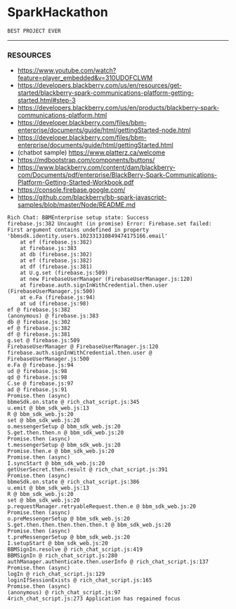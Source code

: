 # SparkHackathon


```
BEST PROJECT EVER
```
---

### RESOURCES

* https://www.youtube.com/watch?feature=player_embedded&v=310UDOFCLWM
* https://developers.blackberry.com/us/en/resources/get-started/blackberry-spark-communications-platform-getting-started.html#step-3
* https://developers.blackberry.com/us/en/products/blackberry-spark-communications-platform.html
* https://developer.blackberry.com/files/bbm-enterprise/documents/guide/html/gettingStarted-node.html
* https://developer.blackberry.com/files/bbm-enterprise/documents/guide/html/gettingStarted.html
* (chatbot sample) https://www.platterz.ca/welcome 
* https://mdbootstrap.com/components/buttons/
* https://www.blackberry.com/content/dam/blackberry-com/Documents/pdf/enterprise/BlackBerry-Spark-Communications-Platform-Getting-Started-Workbook.pdf
* https://console.firebase.google.com/
* https://github.com/blackberry/bb-spark-javascript-samples/blob/master/Node/README.md

```
Rich Chat: BBMEnterprise setup state: Success
firebase.js:382 Uncaught (in promise) Error: Firebase.set failed: First argument contains undefined in property 'bbmsdk.identity.users.102331310849474175166.email'
    at ef (firebase.js:382)
    at firebase.js:383
    at db (firebase.js:302)
    at ef (firebase.js:382)
    at df (firebase.js:381)
    at U.g.set (firebase.js:509)
    at new FirebaseUserManager (FirebaseUserManager.js:120)
    at firebase.auth.signInWithCredential.then.user (FirebaseUserManager.js:500)
    at e.Fa (firebase.js:94)
    at ud (firebase.js:98)
ef @ firebase.js:382
(anonymous) @ firebase.js:383
db @ firebase.js:302
ef @ firebase.js:382
df @ firebase.js:381
g.set @ firebase.js:509
FirebaseUserManager @ FirebaseUserManager.js:120
firebase.auth.signInWithCredential.then.user @ FirebaseUserManager.js:500
e.Fa @ firebase.js:94
ud @ firebase.js:98
qd @ firebase.js:98
C.se @ firebase.js:97
ad @ firebase.js:91
Promise.then (async)
bbmeSdk.on.state @ rich_chat_script.js:345
u.emit @ bbm_sdk_web.js:13
R @ bbm_sdk_web.js:20
set @ bbm_sdk_web.js:20
o.messengerSetup @ bbm_sdk_web.js:20
S.get.then.then.n @ bbm_sdk_web.js:20
Promise.then (async)
t.messengerSetup @ bbm_sdk_web.js:20
Promise.then.e @ bbm_sdk_web.js:20
Promise.then (async)
I.syncStart @ bbm_sdk_web.js:20
getUserSecret.then.result @ rich_chat_script.js:391
Promise.then (async)
bbmeSdk.on.state @ rich_chat_script.js:386
u.emit @ bbm_sdk_web.js:13
R @ bbm_sdk_web.js:20
set @ bbm_sdk_web.js:20
p.requestManager.retryableRequest.then.e @ bbm_sdk_web.js:20
Promise.then (async)
o.preMessengerSetup @ bbm_sdk_web.js:20
S.get.then.then.then.then.then.t @ bbm_sdk_web.js:20
Promise.then (async)
t.preMessengerSetup @ bbm_sdk_web.js:20
I.setupStart @ bbm_sdk_web.js:20
BBMSignIn.resolve @ rich_chat_script.js:419
BBMSignIn @ rich_chat_script.js:280
authManager.authenticate.then.userInfo @ rich_chat_script.js:137
Promise.then (async)
logIn @ rich_chat_script.js:129
loginIfSessionExists @ rich_chat_script.js:165
Promise.then (async)
(anonymous) @ rich_chat_script.js:97
4rich_chat_script.js:273 Application has regained focus
```

